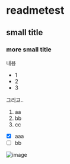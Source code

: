 # readmetest
## small title
### more small title

내용
- 1
- 2
- 3

그리고..
1. aa
2. bb
3. cc

- [x] aaa
- [ ] bb

![image](https://github.com/user-attachments/assets/9e93c5b5-e575-4f10-b37b-6e3450510ec2)
